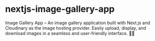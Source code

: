 # nextjs-image-gallery-app
Image Gallery App – An image gallery application built with Next.js and Cloudinary as the image hosting provider. Easily upload, display, and download images in a seamless and user-friendly interface. 🚀✨

